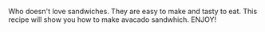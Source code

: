 Who doesn't love sandwiches. They are easy to make and tasty to eat.
This recipe will show you how to make avacado sandwhich.
ENJOY!
